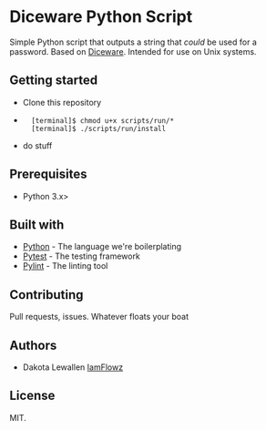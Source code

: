 # Diceware Python Script
Simple Python script that outputs a string that _could_ be used for a password.
Based on [Diceware](http://world.std.com/~reinhold/diceware.html).
Intended for use on Unix systems.

## Getting started
* Clone this repository
* ``` 
    [terminal]$ chmod u+x scripts/run/*
    [terminal]$ ./scripts/run/install
* do stuff

## Prerequisites
* Python 3.x>

## Built with
* [Python](https://www.python.org/) - The language we're boilerplating
* [Pytest](https://docs.pytest.org/en/latest/) - The testing framework
* [Pylint](https://www.pylint.org/) - The linting tool

## Contributing
Pull requests, issues. Whatever floats your boat

## Authors
* Dakota Lewallen [IamFlowz](https://gist.github.com/IamFlowZ/)

## License
MIT. 

